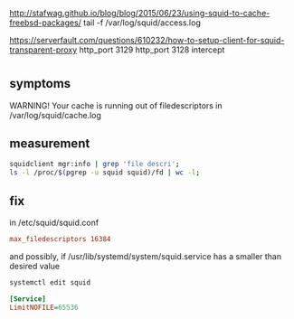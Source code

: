 http://stafwag.github.io/blog/blog/2015/06/23/using-squid-to-cache-freebsd-packages/
tail -f /var/log/squid/access.log


https://serverfault.com/questions/610232/how-to-setup-client-for-squid-transparent-proxy
http_port 3129
http_port 3128 intercept


#
## symptoms
WARNING! Your cache is running out of filedescriptors
in /var/log/squid/cache.log

## measurement
```sh
squidclient mgr:info | grep 'file descri';
ls -l /proc/$(pgrep -u squid squid)/fd | wc -l;
```

## fix
in /etc/squid/squid.conf
```ini
max_filedescriptors 16384
```
and possibly, if /usr/lib/systemd/system/squid.service has a smaller than desired value
```sh
systemctl edit squid
```
```ini
[Service]
LimitNOFILE=65536
```

